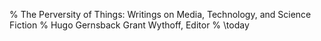 % The Perversity of Things:
  Writings on Media, Technology, and Science Fiction
% Hugo Gernsback
  Grant Wythoff, Editor
% \today